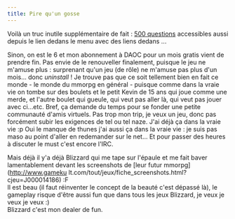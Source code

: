 ```yaml
---
title: Pire qu'un gosse
---
```


Voilà un truc inutile supplémentaire de fait : [500
questions](./?p=show&t=500.txt) accessibles aussi depuis le lien dedans le
menu avec des liens dedans ...

Sinon, on est le 6 et mon abonnement à DAOC pour un mois gratis vient de
prendre fin. Pas envie de le renouveller finalement, puisque le jeu ne m'amuse
plus : surprenant qu'un jeu (de rôle) ne m'amuse pas plus d'un mois... donc
_uninstall_ ! Je trouve pas que ce soit tellement bien en fait ce monde - le
monde du mmorpg en général - puisque comme dans la vraie vie on tombe sur des
boulets et le petit Kevin de 15 ans qui joue comme une merde, et l'autre
boulet qui gueule, qui veut pas aller là, qui veut pas jouer avec ci...etc.
Bref, ça demande du temps pour se fonder une petite communauté d'amis
virtuels. Pas trop mon trip, je veux un jeu, donc pas forcément subir les
exigences de tel ou tel naze. J'ai déjà ça dans la vraie vie :p Oui le manque
de thunes j'ai aussi ça dans la vraie vie : je suis pas maso au point d'aller
en redemander sur le net... Et pour passer des heures à discuter le must c'est
encore l'IRC.

Mais déjà il y'a déjà Blizzard qui me tape sur l'épaule et me fait baver
lamentablement devant les screenshots de [leur futur mmorpg](http://www.gameku
lt.com/tout/jeux/fiche_screenshots.html?cjeu=J000014186) :F  
Il est beau (il faut réinventer le concept de la beauté c'est dépassé là), le
gameplay risque d'être aussi fun que dans tous les jeux Blizzard, je veux je
veux je veux :)  
Blizzard c'est mon dealer de fun.

